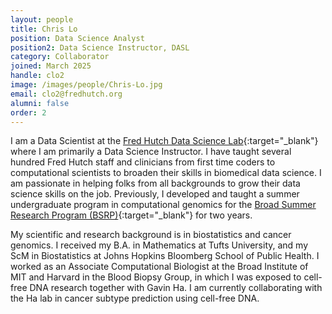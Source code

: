 ```yaml
---
layout: people
title: Chris Lo
position: Data Science Analyst
position2: Data Science Instructor, DASL
category: Collaborator
joined: March 2025
handle: clo2
image: /images/people/Chris-Lo.jpg
email: clo2@fredhutch.org
alumni: false
order: 2
---
```


I am a Data Scientist at the [Fred Hutch Data Science Lab](https://hutchdatascience.org/){:target="_blank"} where I am primarily a Data Science Instructor. I have taught several hundred Fred Hutch staff and clinicians from first time coders to computational scientists to broaden their skills in biomedical data science. I am passionate in helping folks from all backgrounds to grow their data science skills on the job. Previously, I developed and taught a summer undergraduate program in computational genomics for the [Broad Summer Research Program (BSRP)](https://www.broadinstitute.org/bsrp/broad-summer-research-program-bsrp){:target="_blank"} for two years.
 
My scientific and research background is in biostatistics and cancer genomics. I received my B.A. in Mathematics at Tufts University, and my ScM in Biostatistics at Johns Hopkins Bloomberg School of Public Health. I worked as an Associate Computational Biologist at the Broad Institute of MIT and Harvard in the Blood Biopsy Group, in which I was exposed to cell-free DNA research together with Gavin Ha. I am currently collaborating with the Ha lab in cancer subtype prediction using cell-free DNA.
